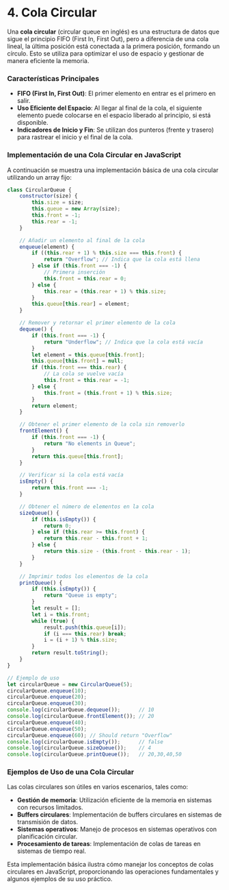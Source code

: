 # 4. Cola Circular

Una **cola circular** (circular queue en inglés) es una estructura de datos que sigue el principio FIFO (First In, First Out), pero a diferencia de una cola lineal, la última posición está conectada a la primera posición, formando un círculo. Esto se utiliza para optimizar el uso de espacio y gestionar de manera eficiente la memoria.

### Características Principales

- **FIFO (First In, First Out)**: El primer elemento en entrar es el primero en salir.
- **Uso Eficiente del Espacio**: Al llegar al final de la cola, el siguiente elemento puede colocarse en el espacio liberado al principio, si está disponible.
- **Indicadores de Inicio y Fin**: Se utilizan dos punteros (frente y trasero) para rastrear el inicio y el final de la cola.

### Implementación de una Cola Circular en JavaScript

A continuación se muestra una implementación básica de una cola circular utilizando un array fijo:

```jsx
class CircularQueue {
    constructor(size) {
        this.size = size;
        this.queue = new Array(size);
        this.front = -1;
        this.rear = -1;
    }

    // Añadir un elemento al final de la cola
    enqueue(element) {
        if ((this.rear + 1) % this.size === this.front) {
            return "Overflow"; // Indica que la cola está llena
        } else if (this.front === -1) {
            // Primera inserción
            this.front = this.rear = 0;
        } else {
            this.rear = (this.rear + 1) % this.size;
        }
        this.queue[this.rear] = element;
    }

    // Remover y retornar el primer elemento de la cola
    dequeue() {
        if (this.front === -1) {
            return "Underflow"; // Indica que la cola está vacía
        }
        let element = this.queue[this.front];
        this.queue[this.front] = null;
        if (this.front === this.rear) {
            // La cola se vuelve vacía
            this.front = this.rear = -1;
        } else {
            this.front = (this.front + 1) % this.size;
        }
        return element;
    }

    // Obtener el primer elemento de la cola sin removerlo
    frontElement() {
        if (this.front === -1) {
            return "No elements in Queue";
        }
        return this.queue[this.front];
    }

    // Verificar si la cola está vacía
    isEmpty() {
        return this.front === -1;
    }

    // Obtener el número de elementos en la cola
    sizeQueue() {
        if (this.isEmpty()) {
            return 0;
        } else if (this.rear >= this.front) {
            return this.rear - this.front + 1;
        } else {
            return this.size - (this.front - this.rear - 1);
        }
    }

    // Imprimir todos los elementos de la cola
    printQueue() {
        if (this.isEmpty()) {
            return "Queue is empty";
        }
        let result = [];
        let i = this.front;
        while (true) {
            result.push(this.queue[i]);
            if (i === this.rear) break;
            i = (i + 1) % this.size;
        }
        return result.toString();
    }
}

// Ejemplo de uso
let circularQueue = new CircularQueue(5);
circularQueue.enqueue(10);
circularQueue.enqueue(20);
circularQueue.enqueue(30);
console.log(circularQueue.dequeue());      // 10
console.log(circularQueue.frontElement()); // 20
circularQueue.enqueue(40);
circularQueue.enqueue(50);
circularQueue.enqueue(60); // Should return "Overflow"
console.log(circularQueue.isEmpty());      // false
console.log(circularQueue.sizeQueue());    // 4
console.log(circularQueue.printQueue());   // 20,30,40,50

```

### Ejemplos de Uso de una Cola Circular

Las colas circulares son útiles en varios escenarios, tales como:

- **Gestión de memoria**: Utilización eficiente de la memoria en sistemas con recursos limitados.
- **Buffers circulares**: Implementación de buffers circulares en sistemas de transmisión de datos.
- **Sistemas operativos**: Manejo de procesos en sistemas operativos con planificación circular.
- **Procesamiento de tareas**: Implementación de colas de tareas en sistemas de tiempo real.

Esta implementación básica ilustra cómo manejar los conceptos de colas circulares en JavaScript, proporcionando las operaciones fundamentales y algunos ejemplos de su uso práctico.